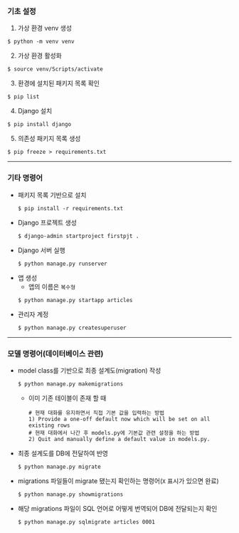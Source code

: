 ### 기초 설정
1. 가상 환경 venv 생성
  ```
  $ python -m venv venv
  ```
2. 가상 환경 활성화
  ```
  $ source venv/Scripts/activate
  ```
3. 환경에 설치된 패키지 목록 확인
  ```
  $ pip list
  ```
4. Django 설치
  ```
  $ pip install django
  ```
5. 의존성 패키지 목록 생성
  ```
  $ pip freeze > requirements.txt
  ```
---
### 기타 명령어
- 패키지 목록 기반으로 설치
  ```
  $ pip install -r requirements.txt
  ```
- Django 프로젝트 생성
  ```
  $ django-admin startproject firstpjt .
  ```
- Django 서버 실행
  ```
  $ python manage.py runserver
  ```
- 앱 생성
  - 앱의 이름은 `복수형`
  ```
  $ python manage.py startapp articles
  ```
- 관리자 계정
  ```
  $ python manage.py createsuperuser
  ```
---
### 모델 명령어(데이터베이스 관련)
- model class를 기반으로 최종 설계도(migration) 작성
  ```
  $ python manage.py makemigrations
  ```
  - 이미 기존 테이블이 존재 할 때
    ```
    # 현재 대화를 유지하면서 직접 기본 값을 입력하는 방법
    1) Provide a one-off default now which will be set on all existing rows
    # 현재 대화에서 나간 후 models.py에 기본값 관련 설정을 하는 방법
    2) Quit and manually define a default value in models.py.
    ```
- 최종 설계도를 DB에 전달하여 반영
  ```
  $ python manage.py migrate
  ```
- migrations 파일들이 migrate 됐는지 확인하는 명령어(`X` 표시가 있으면 완료)
  ```
  $ python manage.py showmigrations
  ```
- 해당 migrations 파일이 SQL 언어로 어떻게 번역되어 DB에 전달되는지 확인
  ```
  $ python manage.py sqlmigrate articles 0001
  ```
